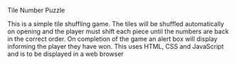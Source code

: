 Tile Number Puzzle

This is a simple tile shuffling game. The tiles will be shuffled automatically on opening and the player
must shift each piece until the numbers are back in the correct order. On completion of the game
an alert box will display informing the player they have won. This uses HTML, CSS and JavaScript and is 
to be displayed in a web browser

